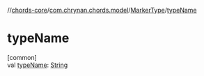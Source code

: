 //[chords-core](../../../index.md)/[com.chrynan.chords.model](../index.md)/[MarkerType](index.md)/[typeName](type-name.md)

# typeName

[common]\
val [typeName](type-name.md): [String](https://kotlinlang.org/api/latest/jvm/stdlib/kotlin/-string/index.html)
